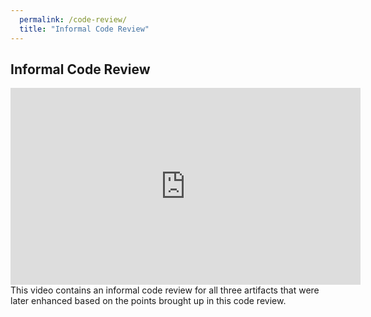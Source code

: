 ```yaml
---
  permalink: /code-review/
  title: "Informal Code Review"
---
```


## Informal Code Review
<iframe width="560" height="315" src="https://www.youtube.com/embed/zqlPjvbjAMk?si=Ef1HTlvz9M6JaGp1" title="YouTube video player" frameborder="0" allow="accelerometer; autoplay; clipboard-write; encrypted-media; gyroscope; picture-in-picture; web-share" referrerpolicy="strict-origin-when-cross-origin" allowfullscreen></iframe>
This video contains an informal code review for all three artifacts that were later enhanced based on the points brought up in this code review.
